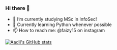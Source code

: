 ### Hi there 👋

- 🔭 I’m currently studying MSc in InfoSec!
- 🌱 Currently learning Python whenever possible
- 📫 How to reach me: @faizy15 on instagram


[![Aadil's GitHub stats](https://github-readme-stats.vercel.app/api?username=mohdaadilf&show_icons=true&bg_color=DEG,B6DAF9,CBE5FB,A1CFF8&icon_color=4c71f2)](https://github.com/mohd/github-readme-stats)

<!--
**mohdaadilf/mohdaadilf** is a ✨ _special_ ✨ repository because its `README.md` (this file) appears on your GitHub profile.

[![Aadil's GitHub stats](https://github-readme-stats.vercel.app/api?username=mohdaadilf&show_icons=true&theme=midnight-purple&show_icons=true&icon_color=ADD8E6&title_color=ADD8E6&hide=contribs,issues&border_radius=15&bg_color=DEG,0d324d,2f4353)](https://github.com/mohdaadilf)


Here are some ideas to get you started:


- 👯 I’m looking to collaborate on ...
- 🤔 I’m looking for help with ...
- 💬 Ask me about ...
- 😄 Pronouns: ...
- ⚡ Fun fact: ...
-->

